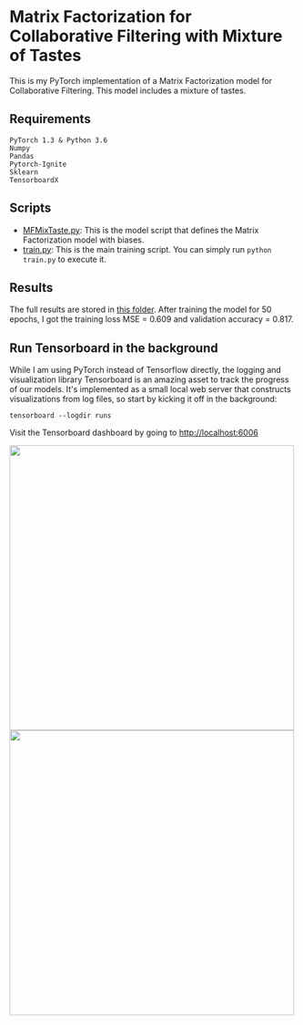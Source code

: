 # Matrix Factorization for Collaborative Filtering with Mixture of Tastes

This is my PyTorch implementation of a Matrix Factorization model for Collaborative Filtering. This model includes a mixture of tastes.

## Requirements
```
PyTorch 1.3 & Python 3.6
Numpy
Pandas
Pytorch-Ignite
Sklearn
TensorboardX
```

## Scripts
* [MFMixTaste.py](https://github.com/khanhnamle1994/transfer-rec/blob/master/Matrix-Factorization-Experiments/MF-Mixture-Tastes-CF-PyTorch/MFMixTaste.py): This is the model script that defines the Matrix Factorization model with biases.
* [train.py](https://github.com/khanhnamle1994/transfer-rec/blob/master/Matrix-Factorization-Experiments/MF-Mixture-Tastes-CF-PyTorch/train.py): This is the main training script. You can simply run `python train.py` to execute it.

## Results
The full results are stored in [this folder](https://github.com/khanhnamle1994/transfer-rec/tree/master/Matrix-Factorization-Experiments/MF-Mixture-Tastes-CF-PyTorch/results). After training the model for 50 epochs, I got the training loss MSE = 0.609 and validation accuracy = 0.817.

## Run Tensorboard in the background
While I am using PyTorch instead of Tensorflow directly, the logging and visualization library Tensorboard is an amazing asset to track the progress of our models. It's implemented as a small local web server that constructs visualizations from log files, so start by kicking it off in the background:

```
tensorboard --logdir runs
```

Visit the Tensorboard dashboard by going to [http://localhost:6006](http://localhost:6006)

<img src="https://github.com/khanhnamle1994/transfer-rec/blob/master/Matrix-Factorization-Experiments/MF-Mixture-Tastes-CF-PyTorch/loss_mse.png" width="500" /><img src="https://github.com/khanhnamle1994/transfer-rec/blob/master/Matrix-Factorization-Experiments/MF-Mixture-Tastes-CF-PyTorch/valid_accuracy.png" width="500" />
